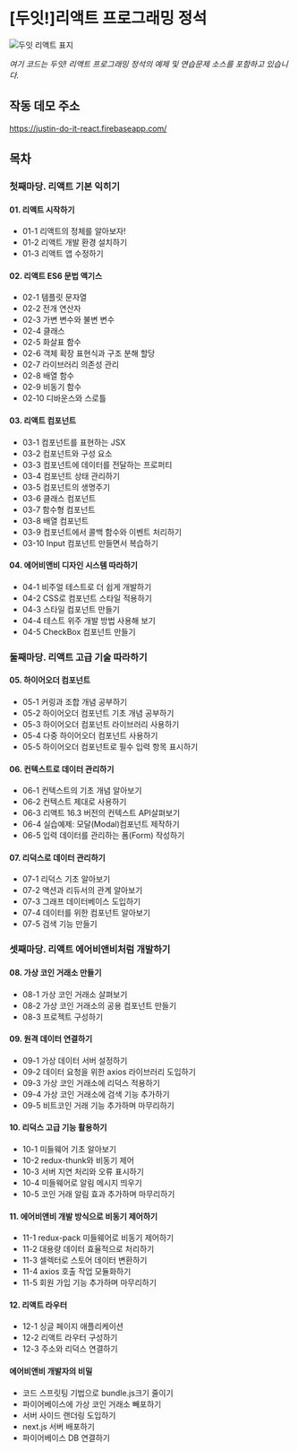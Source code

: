 # [두잇!]리액트 프로그래밍 정석

![두잇 리액트 표지](https://raw.githubusercontent.com/justinpark/justin-do-it-react/master/do-it-react-cover.jpeg?size=300)

_여기 코드는 두잇! 리액트 프로그래밍 정석의 예제 및 연습문제 소스를 포함하고 있습니다._

## 작동 데모 주소

https://justin-do-it-react.firebaseapp.com/

## 목차

### 첫째마당. 리액트 기본 익히기

#### 01. 리액트 시작하기

- 01-1 리액트의 정체를 알아보자!
- 01-2 리액트 개발 환경 설치하기
- 01-3 리액트 앱 수정하기

#### 02. 리액트 ES6 문법 액기스

- 02-1 템플릿 문자열
- 02-2 전개 연산자
- 02-3 가변 변수와 불변 변수
- 02-4 클래스
- 02-5 화살표 함수
- 02-6 객체 확장 표현식과 구조 분해 할당
- 02-7 라이브러리 의존성 관리
- 02-8 배열 함수
- 02-9 비동기 함수
- 02-10 디바운스와 스로틀

#### 03. 리액트 컴포넌트

- 03-1 컴포넌트를 표현하는 JSX
- 03-2 컴포넌트와 구성 요소
- 03-3 컴포넌트에 데이터를 전달하는 프로퍼티
- 03-4 컴포넌트 상태 관리하기
- 03-5 컴포넌트의 생명주기
- 03-6 클래스 컴포넌트
- 03-7 함수형 컴포넌트
- 03-8 배열 컴포넌트
- 03-9 컴포넌트에서 콜백 함수와 이벤트 처리하기
- 03-10 Input 컴포넌트 만들면서 복습하기

#### 04. 에어비앤비 디자인 시스템 따라하기

- 04-1 비주얼 테스트로 더 쉽게 개발하기
- 04-2 CSS로 컴포넌트 스타일 적용하기
- 04-3 스타일 컴포넌트 만들기
- 04-4 테스트 위주 개발 방법 사용해 보기
- 04-5 CheckBox 컴포넌트 만들기

### 둘째마당. 리액트 고급 기술 따라하기

#### 05. 하이어오더 컴포넌트

- 05-1 커링과 조합 개념 공부하기
- 05-2 하이어오더 컴포넌트 기초 개념 공부하기
- 05-3 하이어오더 컴포넌트 라이브러리 사용하기
- 05-4 다중 하이어오더 컴포넌트 사용하기
- 05-5 하이어오더 컴포넌트로 필수 입력 항목 표시하기

#### 06. 컨텍스트로 데이터 관리하기

- 06-1 컨텍스트의 기초 개념 알아보기
- 06-2 컨텍스트 제대로 사용하기
- 06-3 리액트 16.3 버전의 컨텍스트 API살펴보기
- 06-4 실습예제: 모달(Modal)컴포넌트 제작하기
- 06-5 입력 데이터를 관리하는 폼(Form) 작성하기

#### 07. 리덕스로 데이터 관리하기

- 07-1 리덕스 기초 알아보기
- 07-2 액션과 리듀서의 관계 알아보기
- 07-3 그래프 데이터베이스 도입하기
- 07-4 데이터를 위한 컴포넌트 알아보기
- 07-5 검색 기능 만들기

### 셋째마당. 리액트 에어비앤비처럼 개발하기

#### 08. 가상 코인 거래소 만들기

- 08-1 가상 코인 거래소 살펴보기
- 08-2 가상 코인 거래소의 공용 컴포넌트 만들기
- 08-3 프로젝트 구성하기

#### 09. 원격 데이터 연결하기

- 09-1 가상 데이터 서버 설정하기
- 09-2 데이터 요청을 위한 axios 라이브러리 도입하기
- 09-3 가상 코인 거래소에 리덕스 적용하기
- 09-4 가상 코인 거래소에 검색 기능 추가하기
- 09-5 비트코인 거래 기능 추가하며 마무리하기

#### 10. 리덕스 고급 기능 활용하기

- 10-1 미들웨어 기초 알아보기
- 10-2 redux-thunk와 비동기 제어
- 10-3 서버 지연 처리와 오류 표시하기
- 10-4 미들웨어로 알림 메시지 띄우기
- 10-5 코인 거래 알림 효과 추가하며 마무리하기

#### 11. 에어비앤비 개발 방식으로 비동기 제어하기

- 11-1 redux-pack 미들웨어로 비동기 제어하기
- 11-2 대용량 데이터 효율적으로 처리하기
- 11-3 셀렉터로 스토어 데이터 변환하기
- 11-4 axios 호출 작업 모듈화하기
- 11-5 회원 가입 기능 추가하며 마무리하기

#### 12. 리액트 라우터

- 12-1 싱글 페이지 애플리케이션
- 12-2 리액트 라우터 구성하기
- 12-3 주소와 리덕스 연결하기

#### 에어비앤비 개발자의 비밀 
- 코드 스프릿팅 기법으로 bundle.js크기 줄이기
- 파이어베이스에 가상 코인 거래소 빼포하기
- 서버 사이드 랜더링 도입하기
- next.js 서버 배포하기
- 파이어베이스 DB 연결하기
